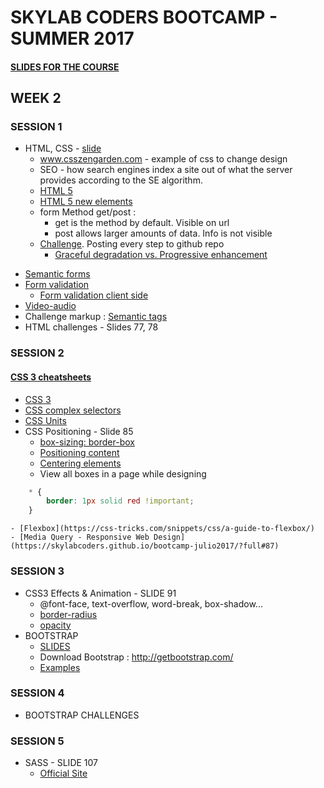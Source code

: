 # SKYLAB CODERS BOOTCAMP - SUMMER 2017

#### [SLIDES FOR THE COURSE](https://skylabcoders.github.io/bootcamp-julio2017/)

## WEEK 2

### SESSION 1
* HTML, CSS - [slide](https://skylabcoders.github.io/bootcamp-julio2017/?full#71)
    - www.csszengarden.com - example of css to change design
    - SEO - how search engines index a site out of what the server provides according to the SE algorithm.
    - [HTML 5](https://skylabcoders.github.io/bootcamp-julio2017/?full#72)
    - [HTML 5 new elements](https://www.w3schools.com/HTML/html5_new_elements.asp)
    - form Method get/post : 
        + get is the method by default. Visible on url
        + post allows larger amounts of data. Info is not visible
    - [Challenge](https://www.smashingmagazine.com/2009/08/designing-a-html-5-layout-from-scratch/#a-word-on-progressive-enhancement-and-graceful-degradation). Posting every step to github repo
        + [Graceful degradation vs. Progressive enhancement](https://www.smashingmagazine.com/2009/08/designing-a-html-5-layout-from-scratch/#a-word-on-progressive-enhancement-and-graceful-degradation)
- [Semantic forms](https://skylabcoders.github.io/bootcamp-julio2017/?full#75)
- [Form validation](http://www.the-art-of-web.com/html/html5-form-validation/)
    + [Form validation client side](http://www.html5-tutorials.org/form-validation/how-validation-works/)
- [Video-audio](https://skylabcoders.github.io/bootcamp-julio2017/?full#76)
- Challenge markup : [Semantic tags](http://html5doctor.com/downloads/h5d-sectioning-flowchart.png)
- HTML challenges - Slides 77, 78

### SESSION 2
#### [CSS 3 cheatsheets](https://skylabcoders.github.io/bootcamp-julio2017/?full#92)
* [CSS 3](https://skylabcoders.github.io/bootcamp-julio2017/?full#82)
* [CSS complex selectors](http://learn.shayhowe.com/advanced-html-css/complex-selectors/)
* [CSS Units](https://developer.mozilla.org/en-US/docs/Web/CSS/length)
* CSS Positioning - Slide 85
    - [box-sizing: border-box](https://www.w3schools.com/cssref/css3_pr_box-sizing.asp)
    - [Positioning content](http://learn.shayhowe.com/html-css/positioning-content/)
    - [Centering elements](https://css-tricks.com/centering-css-complete-guide/)
    - View all boxes in a page while designing
```css
    * {
        border: 1px solid red !important;
    }
```
 
    - [Flexbox](https://css-tricks.com/snippets/css/a-guide-to-flexbox/)
    - [Media Query - Responsive Web Design](https://skylabcoders.github.io/bootcamp-julio2017/?full#87)

### SESSION 3
* CSS3 Effects & Animation - SLIDE 91
    - @font-face, text-overflow, word-break, box-shadow...
    - [border-radius](https://css-tricks.com/almanac/properties/b/border-radius/)
    - [opacity](http://www.css3files.com/#opacity)
* BOOTSTRAP
    - [SLIDES](https://skylabcoders.github.io/bootcamp-julio2017/?full#98)
    - Download Bootstrap : http://getbootstrap.com/
    - [Examples](http://getbootstrap.com/getting-started/#examples)

### SESSION 4
* BOOTSTRAP CHALLENGES

### SESSION 5
* SASS - SLIDE 107
    - [Official Site](http://sass-lang.com/)


